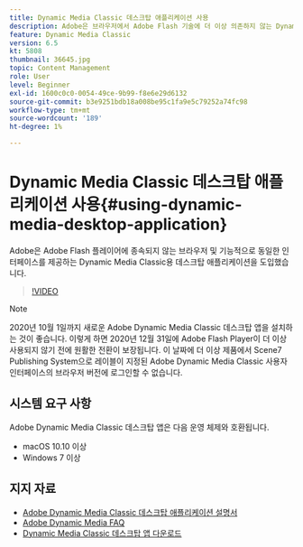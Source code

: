 ```yaml
---
title: Dynamic Media Classic 데스크탑 애플리케이션 사용
description: Adobe은 브라우저에서 Adobe Flash 기술에 더 이상 의존하지 않는 Dynamic Media Classic 사용자를 위한 데스크탑 애플리케이션을 도입합니다.
feature: Dynamic Media Classic
version: 6.5
kt: 5808
thumbnail: 36645.jpg
topic: Content Management
role: User
level: Beginner
exl-id: 1600c0c0-0054-49ce-9b99-f8e6e29d6132
source-git-commit: b3e9251bdb18a008be95c1fa9e5c79252a74fc98
workflow-type: tm+mt
source-wordcount: '189'
ht-degree: 1%

---
```


# Dynamic Media Classic 데스크탑 애플리케이션 사용{#using-dynamic-media-desktop-application}

Adobe은 Adobe Flash 플레이어에 종속되지 않는 브라우저 및 기능적으로 동일한 인터페이스를 제공하는 Dynamic Media Classic용 데스크탑 애플리케이션을 도입했습니다.

>[!VIDEO](https://video.tv.adobe.com/v/36645?quality=12&learn=on)

>[!NOTE]
>
> 2020년 10월 1일까지 새로운 Adobe Dynamic Media Classic 데스크탑 앱을 설치하는 것이 좋습니다. 이렇게 하면 2020년 12월 31일에 Adobe Flash Player이 더 이상 사용되지 않기 전에 원활한 전환이 보장됩니다. 이 날짜에 더 이상 제품에서 Scene7 Publishing System으로 레이블이 지정된 Adobe Dynamic Media Classic 사용자 인터페이스의 브라우저 버전에 로그인할 수 없습니다.

## 시스템 요구 사항

Adobe Dynamic Media Classic 데스크탑 앱은 다음 운영 체제와 호환됩니다.

* macOS 10.10 이상
* Windows 7 이상

## 지지 자료

* [Adobe Dynamic Media Classic 데스크탑 애플리케이션 설명서](https://experienceleague.adobe.com/docs/dynamic-media-classic/using/intro/dynamic-media-classic-desktop-app.html)
* [Adobe Dynamic Media FAQ](https://experienceleague.adobe.com/docs/dynamic-media-classic/using/new-ui-2020.html)
* [Dynamic Media Classic 데스크탑 앱 다운로드](https://experienceleague.adobe.com/docs/dynamic-media-classic/using/new-ui-2020.html)
